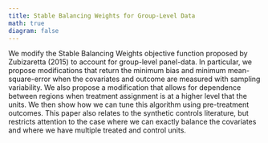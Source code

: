 ```yaml
---
title: Stable Balancing Weights for Group-Level Data
math: true
diagram: false
---
```

We modify the Stable Balancing Weights objective function proposed by Zubizaretta (2015) to account for group-level panel-data. In particular, we propose modifications that return the minimum bias and minimum mean-square-error when the covariates and outcome are measured with sampling variability. We also propose a modification that allows for dependence between regions when treatment assignment is at a higher level that the units. We then show how we can tune this algorithm using pre-treatment outcomes. This paper also relates to the synthetic controls literature, but restricts attention to the case where we can exactly balance the covariates and where we have multiple treated and control units.
